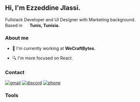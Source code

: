 <h2>Hi, I'm Ezzeddine Jlassi.</h2>
<p> Fullstack Developer and UI Designer with Marketing background.<br/>Based in <img src="https://cdn-icons-png.flaticon.com/512/6176/6176836.png" height="16" width="16"/> <b>Tunis, Tunisia.</b></p>
<h3>About me </h3>

 -  <p>💼 I'm currently working at <b>WeCraftBytes.</b></p>
 -  <p>🔍 I'm more focused on React.</p>


<h3>Contact</h3>

[![gmail](https://img.shields.io/badge/Gmail-red?style=for-the-badge&logo=Gmail&logoColor=white)](mailto:jlassiezzeddine@gmail.com) [![discord](https://img.shields.io/badge/Discord-6e84d3?style=for-the-badge&logo=Discord&logoColor=white)](https://discordapp.com/users/ezdeen#5391) [![phone](https://img.shields.io/badge/whatsapp-00a884?style=for-the-badge&logo=Whatsapp&logoColor=white)](https://wa.me/+21629850696) 

<h3>Tools</h3>
 

<!-- 
 <h3>Where to find me </h3>
 
 [![instagram](https://img.shields.io/badge/Instagram-e74a5c?style=for-the-badge&logo=Instagram&logoColor=white)](https://www.instagram.com/jlassi.ezzeddine/) [![github](https://img.shields.io/badge/GitHub-000000?style=for-the-badge&logo=GitHub&logoColor=white)](https://github.com/Jlassiezzeddine) 
-->
